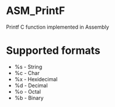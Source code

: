 # ASM_PrintF
Printf C function implemented in Assembly
# Supported formats
* %s - String
* %c - Char
* %x - Hexidecimal
* %d - Decimal
* %o - Octal
* %b - Binary
